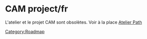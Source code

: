 # CAM project/fr

 L\'atelier et le projet CAM sont obsolètes. Voir à la place [Atelier Path](Path_Workbench/fr.md)




[Category:Roadmap](Category:Roadmap.md)
